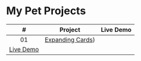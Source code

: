 # My Pet Projects

|  #  | Project                                                                                                                     | Live Demo                                                                         |
| :-: | --------------------------------------------------------------------------------------------------------------------------- | --------------------------------------------------------------------------------- |
| 01  | [Expanding Cards](https://github.com/peplak/pet-projects/tree/main/1_Expanding_Cards))                                                                          | 
[Live Demo](https://peplak.github.io/pet-projects/1_Expanding_Cards/)               |
